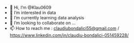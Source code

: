 - 👋 Hi, I’m @Klau0609
- 👀 I’m interested in data 
- 🌱 I’m currently learning data analysis 
- 💞️ I’m looking to collaborate on ...
- 📫 How to reach me : claudiubondalici55@gmail.com / https://www.linkedin.com/in/claudiu-bondalici-051459228/

<!---
Klau0609/Klau0609 is a ✨ special ✨ repository because its `README.md` (this file) appears on your GitHub profile.
You can click the Preview link to take a look at your changes.
--->

